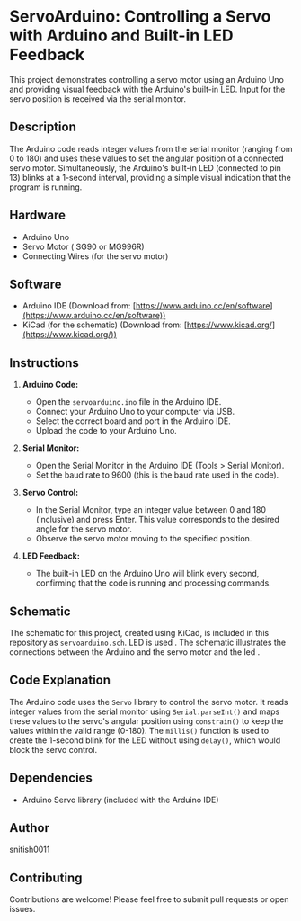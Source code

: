 # ServoArduino: Controlling a Servo with Arduino and Built-in LED Feedback

This project demonstrates controlling a servo motor using an Arduino Uno and providing visual feedback with the Arduino's built-in LED.  Input for the servo position is received via the serial monitor.

## Description

The Arduino code reads integer values from the serial monitor (ranging from 0 to 180) and uses these values to set the angular position of a connected servo motor.  Simultaneously, the Arduino's built-in LED (connected to pin 13) blinks at a 1-second interval, providing a simple visual indication that the program is running.

## Hardware

* Arduino Uno
* Servo Motor ( SG90 or MG996R)
* Connecting Wires (for the servo motor)

## Software

* Arduino IDE (Download from: [https://www.arduino.cc/en/software](https://www.arduino.cc/en/software))
* KiCad (for the schematic) (Download from: [https://www.kicad.org/](https://www.kicad.org/))

## Instructions

1. **Arduino Code:**
   * Open the `servoarduino.ino` file in the Arduino IDE.
   * Connect your Arduino Uno to your computer via USB.
   * Select the correct board and port in the Arduino IDE.
   * Upload the code to your Arduino Uno.

2. **Serial Monitor:**
   * Open the Serial Monitor in the Arduino IDE (Tools > Serial Monitor).
   * Set the baud rate to 9600 (this is the baud rate used in the code).

3. **Servo Control:**
   * In the Serial Monitor, type an integer value between 0 and 180 (inclusive) and press Enter. This value corresponds to the desired angle for the servo motor.
   * Observe the servo motor moving to the specified position.

4. **LED Feedback:**
   * The built-in LED on the Arduino Uno will blink every second, confirming that the code is running and processing commands.

## Schematic

The schematic for this project, created using KiCad, is included in this repository as `servoarduino.sch`.  LED  is used . The schematic illustrates the connections between the Arduino and the servo motor and the led .

## Code Explanation

The Arduino code uses the `Servo` library to control the servo motor.  It reads integer values from the serial monitor using `Serial.parseInt()` and maps these values to the servo's angular position using `constrain()` to keep the values within the valid range (0-180).  The `millis()` function is used to create the 1-second blink for the LED without using `delay()`, which would block the servo control.

## Dependencies

* Arduino Servo library (included with the Arduino IDE)

## Author

snitish0011


## Contributing

Contributions are welcome!  Please feel free to submit pull requests or open issues.
